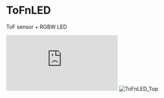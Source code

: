 # ToFnLED
ToF sensor + RGBW LED

![ToFnLED_Sch](https://github.com/jephilp/ToFnLED/ToFnLED/schematic.pdf)
![ToFnLED_Top](https://github.com/jephilp/ToFnLED/ToFnLED/ToFnLED.png)
